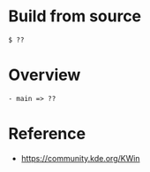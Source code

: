 <!--
{
  "title": "KWin",
  "date": "2017-08-25T16:40:30+09:00",
  "category": "",
  "tags": [],
  "draft": false
}
-->

# Build from source

```
$ ??
```


# Overview

```
- main => ??
```


# Reference

- https://community.kde.org/KWin
